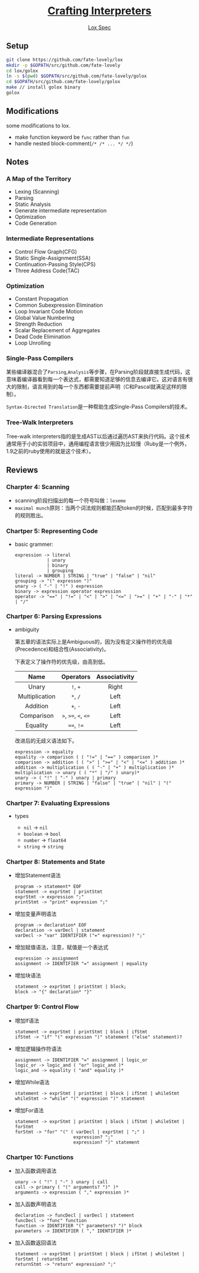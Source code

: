 <h1 align="center">
  <a href="http://www.craftinginterpreters.com/">
    Crafting Interpreters 
  </a>
</h1>

<p align="center">
  <a href="./spec.md">Lox Spec</a>
</p>

## Setup

```bash
git clone https://github.com/fate-lovely/lox
mkdir -p $GOPATH/src/github.com/fate-lovely
cd lox/golox
ln -s $(pwd) $GOPATH/src/github.com/fate-lovely/golox
cd $GOPATH/src/github.com/fate-lovely/golox
make // install golox binary
golox
```

## Modifications

some modifications to lox.

- make function keyword be `func` rather than `fun`
- handle nested block-comment(`/* /* ... */ */`)

## Notes

### A Map of the Territory

- Lexing (Scanning)
- Parsing
- Static Analysis
- Generate intermediate representation
- Optimization
- Code Generation

### Intermediate Representations

- Control Flow Graph(CFG)
- Static Single-Assignment(SSA)
- Continuation-Passing Style(CPS)
- Three Address Code(TAC)

### Optimization

- Constant Propagation
- Common Subexpression Elimination
- Loop Invariant Code Motion
- Global Value Numbering
- Strength Reduction
- Scalar Replacement of Aggregates
- Dead Code Elimination
- Loop Unrolling

### Single-Pass Compilers

某些编译器混合了`Parsing`,`Analysis`等步骤，在Parsing阶段就直接生成代码，这意味着编译器看到每一个表达式，都需要知道足够的信息去编译它。这对语言有很大的限制，语言用到的每一个东西都需要提前声明（C和Pascal就满足这样的限制）。

`Syntax-Directed Translation`是一种帮助生成Single-Pass Compilers的技术。

### Tree-Walk Interpreters

Tree-walk interpreters指的是生成AST以后通过遍历AST来执行代码。这个技术通常用于小的实验项目中，通用编程语言很少用因为比较慢（Ruby是一个例外，1.9之前的ruby使用的就是这个技术）。

## Reviews

### Charpter 4: Scanning

- scanning阶段扫描出的每一个符号叫做：`lexeme`
- `maximal munch`原则：当两个词法规则都能匹配token的时候，匹配到最多字符的规则胜出。

### Chartper 5: Representing Code

- basic grammer:

  ```text
  expression -> literal 
              | unary
              | binary
              | grouping
  literal -> NUMBER | STRING | "true" | "false" | "nil"
  grouping -> "(" expresson ")"
  unary -> ( "-" | "!" ) expression
  binary -> expression operator expression
  operator -> "==" | "!=" | "<" | ">" | "<=" | ">=" | "+" | "-" | "*" | "/"
  ```

### Chartper 6: Parsing Expressions

- ambiguity

  第五章的语法实际上是Ambiguous的，因为没有定义操作符的优先级(Precedence)和结合性(Associativity)。

  下表定义了操作符的优先级，由高到低。

  |      Name      |      Operators       | Associativity |
  | :------------: | :------------------: | :-----------: |
  |     Unary      |       `!`, `+`       |     Right     |
  | Multiplication |       `*`, `/`       |     Left      |
  |    Addition    |       `+`, `-`       |     Left      |
  |   Comparison   | `>`, `>=`, `<`, `<=` |     Left      |
  |    Equality    |      `==`, `!=`      |     Left      |

  改进后的无歧义语法如下。

  ```text
  expression -> equality
  equality -> comparison ( ( "!=" | "==" ) comparison )*
  comparison -> addition ( ( ">" | ">=" | "<" | "<=" ) addition )*
  addition -> multiplication ( ( "-" | "+" ) multiplication )*
  multiplication -> unary ( ( "*" | "/" ) unary)*
  unary -> ( "!" | "-" ) unary | primary
  primary -> NUMBER | STRING | "false" | "true" | "nil" | "(" expression ")"
  ```

### Chartper 7: Evaluating Expressions

- types

  + `nil` -> `nil`
  + `boolean` -> `bool`
  + `number` -> `float64`
  + `string` -> `string`

### Chartper 8: Statements and State

- 增加Statement语法

  ```plain
  program -> statement* EOF
  statement -> exprStmt | printStmt
  exprStmt -> expression ";"
  printStmt -> "print" expression ";"
  ```

- 增加变量声明语法

  ```plain
  program -> declaration* EOF
  declaration -> varDecl | statement
  varDecl -> "var" IDENTIFIER ("=" expression)? ";"
  ```

- 增加赋值语法，注意，赋值是一个表达式

  ```plain
  expression -> assignment
  assignment -> IDENTIFIER "=" assignment | equality
  ```

- 增加块语法

  ```plain
  statement -> exprStmt | printStmt | block;
  block -> "{" declaration* "}"
  ```

### Chartper 9: Control Flow

- 增加If语法

  ```plain
  statement -> exprStmt | printStmt | block | ifStmt
  ifStmt -> "if" "(" expression ")" statement ("else" statement)? 
  ```

- 增加逻辑操作符语法

  ```plain
  assignment -> IDENTIFIER "=" assignment | logic_or
  logic_or -> logic_and ( "or" logic_and )*
  logic_and -> equality ( "and" equality )*
  ```

- 增加While语法

  ```plain
  statement -> exprStmt | printStmt | block | ifStmt | whileStmt
  whileStmt -> "while" "(" expression ")" statement
  ```

- 增加For语法

  ```plain
  statement -> exprStmt | printStmt | block | ifStmt | whileStmt | forStmt
  forStmt -> "for" "(" ( varDecl | exprStmt | ";" )
                        expression? ";"
                        expression? ")" statement
  ```

### Chartper 10: Functions

- 加入函数调用语法

  ```plain
  unary -> ( "!" | "-" ) unary | call
  call -> primary ( "(" arguments? ")" )*
  arguments -> expression ( "," expression )*
  ```

- 加入函数声明语法

  ```plain
  declaration -> funcDecl | varDecl | statement
  funcDecl -> "func" function
  function -> IDENTIFIER "(" parameters? ")" block
  parameters -> IDENTIFIER ( "," IDENTIFIER )*
  ```

- 加入函数返回语法

  ```plain
  statement -> exprStmt | printStmt | block | ifStmt | whileStmt | forStmt | returnStmt
  returnStmt -> "return" expression? ";"
  ```

